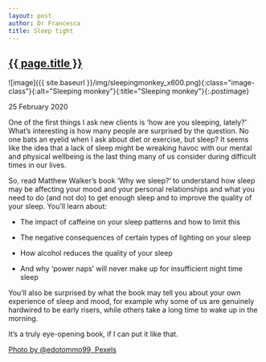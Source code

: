 ```yaml
---
layout: post
author: Dr Francesca
title: Sleep tight
---
```


 <h2 class="postheader"><a href="{{ site.baseurl }}{{ page.url }}">{{ page.title }}</a></h2>



![image]({{ site.baseurl }}/img/sleepingmonkey_x600.png){:class="image-class"}{:alt="Sleeping monkey"}{:title="Sleeping monkey"}{:.postimage}
<p class="blogdate">25 February 2020</p>

One of the first things I ask new clients is ‘how are you sleeping, lately?’ What’s interesting is how many people are surprised by the question. No one bats an eyelid when I ask about diet or exercise, but sleep? It seems like the idea that a lack of sleep might be wreaking havoc with our mental and physical wellbeing is the last thing many of us consider during difficult times in our lives.

<!-- more -->

So, read Matthew Walker’s book ‘Why we sleep?’ to understand how sleep may be affecting your mood and your personal relationships and what you need to do (and not do) to get enough sleep and to improve the quality of your sleep. You’ll learn about:

-    The impact of caffeine on your sleep patterns and how to limit this

-    The negative consequences of certain types of lighting on your sleep

-    How alcohol reduces the quality of your sleep

-    And why ‘power naps’ will never make up for insufficient night time sleep


You’ll also be surprised by what the book may tell you about your own experience of sleep and mood, for example why some of us are genuinely hardwired to be early risers, while others take a long time to wake up in the morning.

It’s a truly eye-opening book, if I can put it like that.



<a href="https://www.pexels.com/@edotommo99">Photo by @edotommo99, Pexels</a>


<br>
<div class="sharethis-inline-share-buttons"></div>
<br>
